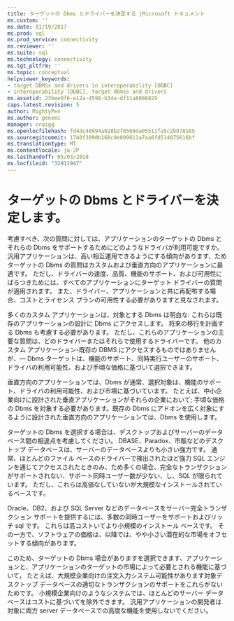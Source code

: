 ```yaml
---
title: ターゲットの Dbms とドライバーを決定する |Microsoft ドキュメント
ms.custom: ''
ms.date: 01/19/2017
ms.prod: sql
ms.prod_service: connectivity
ms.reviewer: ''
ms.suite: sql
ms.technology: connectivity
ms.tgt_pltfrm: ''
ms.topic: conceptual
helpviewer_keywords:
- target DBMSs and drivers in interoperability [ODBC]
- interoperability [ODBC], target dbmss and drivers
ms.assetid: 23bee0f6-e12a-4598-b34e-df11a8086829
caps.latest.revision: 5
author: MightyPen
ms.author: genemi
manager: craigg
ms.openlocfilehash: fd4dc48994a028b2f8569da05511fa5c2b078165
ms.sourcegitcommit: 1740f3090b168c0e809611a7aa6fd514075616bf
ms.translationtype: MT
ms.contentlocale: ja-JP
ms.lasthandoff: 05/03/2018
ms.locfileid: "32911947"
---
```

# <a name="determining-the-target-dbmss-and-drivers"></a>ターゲットの Dbms とドライバーを決定します。
考慮すべき、次の質問に対しては、アプリケーションのターゲットの Dbms とそれらの Dbms をサポートするためにどのようなドライバが利用可能ですか。 汎用アプリケーションは、高い相互運用できるようにする傾向があります、ためターゲットの Dbms の質問はカスタムおよび垂直方向のアプリケーションに最適です。 ただし、ドライバーの速度、品質、機能のサポート、および可用性にばらつきためには、すべてのアプリケーションにターゲット ドライバーの質問が適用されます。 また、ドライバー、アプリケーションと共に再配布する場合、コストとライセンス プランの可用性する必要がありますと見なされます。  
  
 多くのカスタム アプリケーションは、対象とする Dbms は明白な: これらは既存のアプリケーションの設計に Dbms にアクセスします。 将来の移行を計画する Dbms も考慮する必要があります。 ただし、これらのアプリケーションの主要な質問は、どのドライバーまたはそれらで使用するドライバーです。 他のカスタム アプリケーション-既存の DBMS にアクセスするものではありませんが、— Dbms ターゲットは、機能のサポート、同時実行ユーザーのサポート、ドライバの利用可能性、および手頃な価格に基づいて選択できます。  
  
 垂直方向のアプリケーションでは、Dbms が通常、選択対象は、機能のサポート、ドライバの利用可能性、および市場に基づいています。 たとえば、中小企業向けに設計された垂直アプリケーションがそれらの企業において; 手頃な価格の Dbms を対象する必要があります。既存の Dbms にアドオンを広く対象にするように設計された垂直方向のアプリケーションでは、Dbms を使用します。  
  
 ターゲットの Dbms を選択する場合は、デスクトップおよびサーバーのデータベース間の相違点を考慮してください。 DBASE、Paradox、市販などのデスクトップ データベースは、サーバーのデータベースよりも小さい強力です。 通常、ほとんどのファイル ベースのドライバーで検出されたほど強力 SQL エンジンを通じてアクセスされたときのみ、ため多くの場合、完全なトランザクションがサポートされない、サポート同時ユーザー数が少ない、し、SQL が限られています。 ただし、これらは高価なしていないが大規模なインストールされているベースです。  
  
 Oracle、DB2、および SQL Server などのデータベースをサーバー完全トランザクション サポートを提供するには、多数の同時ユーザーをサポートおよびリッチ sql です。 これらは高コストいてより小規模のインストール ベースです。 その一方で、ソフトウェアの価格は、以降では、やや小さい潜在的な市場をオフセットする傾向があります。  
  
 このため、ターゲットの Dbms 場合がありますを選択できます、アプリケーションと、アプリケーションのターゲットの市場によって必要とされる機能に基づいて。 たとえば、大規模企業向けの注文入力システム可能性があります対象デスクトップ データベースの適切なトランザクションのサポートをこれらがないためです。 小規模企業向けのようなシステムでは、ほとんどのサーバー データベースはコストに基づいてを除外できます。 汎用アプリケーションの開発者は対象に両方 server データベースでの高度な機能を使用しないでください。
